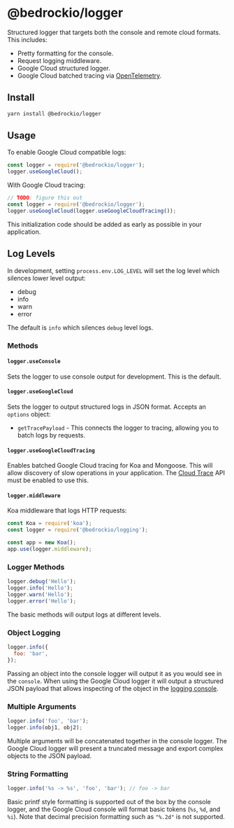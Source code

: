 # @bedrockio/logger

Structured logger that targets both the console and remote cloud formats. This includes:

- Pretty formatting for the console.
- Request logging middleware.
- Google Cloud structured logger.
- Google Cloud batched tracing via [OpenTelemetry](https://opentelemetry.io/).

## Install

```bash
yarn install @bedrockio/logger
```

## Usage

To enable Google Cloud compatible logs:

```js
const logger = require('@bedrockio/logger');
logger.useGoogleCloud();
```

With Google Cloud tracing:

```js
// TODO: figure this out
const logger = require('@bedrockio/logger');
logger.useGoogleCloud(logger.useGoogleCloudTracing());
```

This initialization code should be added as early as possible in your application.

## Log Levels

In development, setting `process.env.LOG_LEVEL` will set the log level which silences lower level output:

- debug
- info
- warn
- error

The default is `info` which silences `debug` level logs.

### Methods

#### `logger.useConsole`

Sets the logger to use console output for development. This is the default.

#### `logger.useGoogleCloud`

Sets the logger to output structured logs in JSON format. Accepts an `options` object:

- `getTracePayload` - This connects the logger to tracing, allowing you to batch logs by requests.

#### `logger.useGoogleCloudTracing`

Enables batched Google Cloud tracing for Koa and Mongoose. This will allow discovery of slow operations in your
application. The [Cloud Trace](https://cloud.google.com/trace) API must be enabled to use this.

#### `logger.middleware`

Koa middleware that logs HTTP requests:

```js
const Koa = require('koa');
const logger = require('@bedrockio/logging');

const app = new Koa();
app.use(logger.middleware);
```

### Logger Methods

```js
logger.debug('Hello');
logger.info('Hello');
logger.warn('Hello');
logger.error('Hello');
```

The basic methods will output logs at different levels.

### Object Logging

```js
logger.info({
  foo: 'bar',
});
```

Passing an object into the console logger will output it as you would see in the `console`. When using the Google Cloud
logger it will output a structured JSON payload that allows inspecting of the object in the
[logging console](https://console.cloud.google.com/logs).

### Multiple Arguments

```js
logger.info('foo', 'bar');
logger.info(obj1, obj2);
```

Multiple arguments will be concatenated together in the console logger. The Google Cloud logger will present a truncated
message and export complex objects to the JSON payload.

### String Formatting

```js
logger.info('%s -> %s', 'foo', 'bar'); // foo -> bar
```

Basic printf style formatting is supported out of the box by the console logger, and the Google Cloud console will
format basic tokens (`%s`, `%d`, and `%i`). Note that decimal precision formatting such as `"%.2d"` is not supported.
